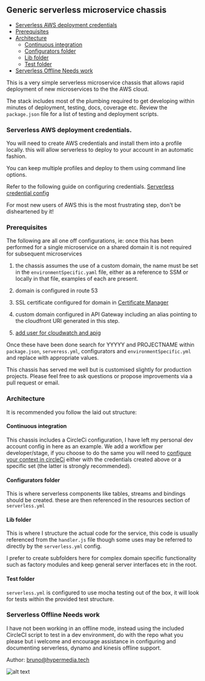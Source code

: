 ## Generic serverless microservice chassis

- [Serverless AWS deployment credentials](#serverless-aws-deployment-credentials)
- [Prerequisites](#prerequisites)
- [Architecture](#architecture)
    - [Continuous integration](#continuous-integration)
    - [Configurators folder](#configurators-folder)
    - [Lib folder](#lib-folder)
    - [Test folder](#test-folder)
- [Serverless Offline Needs work](#serverless-offline-needs-work)

This is a very simple serverless microservice chassis that allows rapid deployment of new microservices to the the AWS cloud.

The stack includes most of the plumbing required to get developing within minutes of deployment, testing, docs, coverage etc. Review the `package.json` file for a list of testing and deployment scripts.

### Serverless AWS deployment credentials.

You will need to create AWS credentials and install them into a profile locally. this will allow serverless to deploy to your account in an automatic fashion.

You can keep multiple profiles and deploy to them using command line options.

Refer to the following guide on configuring credentials.
[Serverless credential config](https://serverless.com/framework/docs/providers/aws/guide/credentials/)

For most new users of AWS this is the most frustrating step, don't be disheartened by it!

### Prerequisites

The following are all one off configurations, ie: once this has been performed for a single microservice on a shared domain it is not required for subsequent microservices

1) the chassis assumes the use of a custom domain, the name must be set in the `environmentSpecific.yaml` file, either as a reference to SSM or locally in that file, examples of each are present.

2) domain is configured in route 53

3) SSL certificate configured for domain in [Certificate Manager](https://aws.amazon.com/certificate-manager/)

4) custom domain configured in API Gateway including an alias pointing to the cloudfront URI generated in this step.

5) [add user for cloudwatch and apig](https://aws.amazon.com/premiumsupport/knowledge-center/api-gateway-cloudwatch-logs/)

Once these have been done search for YYYYY and PROJECTNAME within `package.json`, `serveress.yml`, configurators and `environmentSpecific.yml` and replace with appropriate values.

This chassis has served me well but is customised slightly for production projects. Please feel free to ask questions or propose improvements via a pull request or email.

### Architecture

It is recommended you follow the laid out structure:

#### Continuous integration

This chassis includes a CircleCi configuration, I have left my personal dev account config in here as an example. We add a workflow per developer/stage, if you choose to do the same you will need to [configure your context in circleCi](https://circleci.com/docs/2.0/contexts/) either with the credentials created above or a specific set (the latter is strongly recommended).

#### Configurators folder

This is where serverless components like tables, streams and bindings should be created. these are then referenced in the resources section of `serverless.yml`

#### Lib folder

This is where I structure the actual code for the service, this code is usually referenced from the `handler.js` file though some uses may be referred to directly by the `serverless.yml` config.

I prefer to create subfolders here for complex domain specific functionality such as factory modules and keep general server interfaces etc in the root.

#### Test folder

`serverless.yml` is configured to use mocha testing out of the box, it will look for tests within the provided test structure.

### Serverless Offline Needs work

I have not been working in an offline mode, instead using the included CircleCI script to test in a dev environment, do with the repo what you please but i welcome and encourage assistance in configuring and documenting serverless, dynamo and kinesis offline support.

Author: bruno@hypermedia.tech

![alt text](https://s3-ap-southeast-2.amazonaws.com/hypermedia.media/ht_square_small.png "hypermedia.tech")
